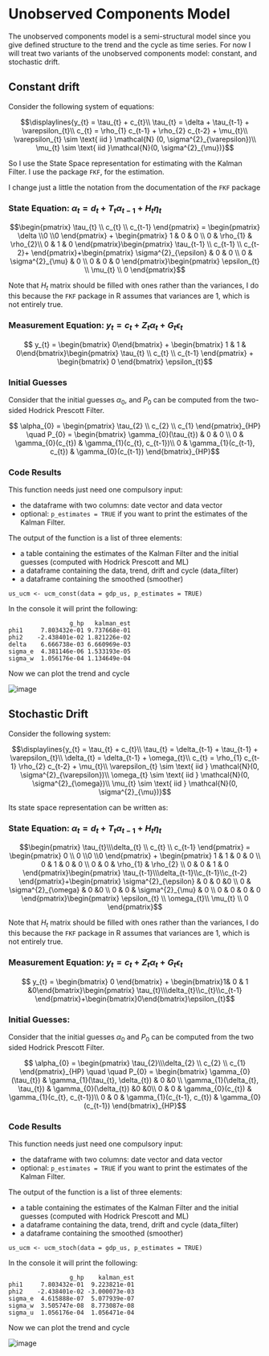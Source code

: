 # Unobserved Components Model

The unobserved components model is a semi-structural model since you give defined structure to the trend and the cycle as time series. For now I will treat two variants of the unobserved components model: constant, and stochastic drift. 

## Constant drift

Consider the following system of equations:

```math
\displaylines{y_{t} = \tau_{t} + c_{t}\\

\tau_{t} = \delta + \tau_{t-1} + \varepsilon_{t}\\

c_{t} = \rho_{1} c_{t-1} + \rho_{2} c_{t-2} + \mu_{t}\\

\varepsilon_{t} \sim \text{ iid } \mathcal{N} (0, \sigma^{2}_{\varepsilon})\\

\mu_{t} \sim \text{ iid }\mathcal{N}(0, \sigma^{2}_{\mu})}
```

So I use the State Space representation for estimating with the Kalman Filter. I use the package `FKF`, for the estimation. 

I change just a little the notation from the documentation of the `FKF` package

### State Equation: $\alpha_{t} = d_{t} + T_{t} \alpha_{t-1} + H_{t} \eta_{t}$

```math
\begin{pmatrix}
    \tau_{t} \\  c_{t} \\ c_{t-1}
    \end{pmatrix} = \begin{pmatrix}
    \delta \\0 \\0
    \end{pmatrix} + \begin{pmatrix}
    1 & 0 & 0 \\
    0 & \rho_{1} & \rho_{2}\\
    0 & 1 & 0
    \end{pmatrix}\begin{pmatrix}
    \tau_{t-1} \\ c_{t-1} \\ c_{t-2}+
    \end{pmatrix}+\begin{pmatrix}
    \sigma^{2}_{\epsilon} & 0 & 0 \\
    0 & \sigma^{2}_{\mu} & 0 \\
    0 & 0 & 0
    \end{pmatrix}\begin{pmatrix}
    \epsilon_{t} \\  \mu_{t} \\ 0
    \end{pmatrix}
```

Note that $H_{t}$ matrix should be filled with ones rather than the variances, I do this because the `FKF` package in R assumes that variances are 1, which is not entirely true.

### Measurement Equation: $y_{t} = c_{t} + Z_{t} \alpha_{t} + G_{t} \epsilon_{t}$

```math
 y_{t} = \begin{bmatrix} 0\end{bmatrix} + \begin{bmatrix} 1 & 1 & 0\end{bmatrix}\begin{pmatrix} \tau_{t} \\ c_{t} \\ c_{t-1} \end{pmatrix} + \begin{bmatrix} 0 \end{bmatrix} \epsilon_{t}
 ```
### Initial Guesses
Consider that the initial guesses $\alpha_{0}$, and $P_{0}$ can be computed from the two-sided Hodrick Prescott Filter.

```math
 \alpha_{0} =  \begin{pmatrix}
    \tau_{2} \\ c_{2} \\ c_{1}
    \end{pmatrix}_{HP} \quad 
    P_{0} = \begin{bmatrix} 
    \gamma_{0}(\tau_{t}) & 0 & 0 \\
    0 & \gamma_{0}(c_{t}) & \gamma_{1}(c_{t}, c_{t-1})\\
    0 & \gamma_{1}(c_{t-1}, c_{t}) & \gamma_{0}(c_{t-1})
    \end{bmatrix}_{HP}
```

### Code Results 

This function needs just need one compulsory input:
- the dataframe with two columns: date vector and data vector
- optional: `p_estimates = TRUE` if you want to print the estimates of the Kalman Filter. 


The output of the function is a list of three elements:
- a table containing the estimates of the Kalman Filter and the initial guesses (computed with Hodrick Prescott and ML)
- a dataframe containing the data, trend, drift and cycle (data_filter)
- a dataframe containing the smoothed (smoother)
```
us_ucm <- ucm_const(data = gdp_us, p_estimates = TRUE)
```

In the console it will print the following:

```
                 g_hp   kalman_est
phi1     7.803432e-01 9.737668e-01
phi2    -2.438401e-02 1.821226e-02
delta    6.666738e-03 6.660969e-03
sigma_e  4.381146e-06 1.533193e-05
sigma_w  1.056176e-04 1.134649e-04
```

Now we can plot the trend and cycle

![image](https://github.com/jparedes-m/Time-Series-Filters/assets/103344273/4940b15d-1e48-455d-bf48-d859013cd939)




## Stochastic Drift

Consider the following system:

```math
\displaylines{y_{t} = \tau_{t} + c_{t}\\
\tau_{t} = \delta_{t-1} + \tau_{t-1} + \varepsilon_{t}\\
\delta_{t} = \delta_{t-1} + \omega_{t}\\
c_{t} = \rho_{1} c_{t-1} \rho_{2} c_{t-2} + \mu_{t}\\
\varepsilon_{t} \sim \text{ iid } \mathcal{N}(0, \sigma^{2}_{\varepsilon})\\
\omega_{t} \sim \text{ iid } \mathcal{N}(0, \sigma^{2}_{\omega})\\
\mu_{t} \sim \text{ iid } \mathcal{N}(0, \sigma^{2}_{\mu})}
```
Its state space representation can be written as:

### State Equation: $\alpha_{t} = d_{t} + T_{t} \alpha_{t-1} + H_{t}\eta_{t}$

```math
\begin{pmatrix}
    \tau_{t}\\\delta_{t} \\ c_{t} \\ c_{t-1}
    \end{pmatrix} =  \begin{pmatrix}
    0 \\ 0 \\0 \\0
    \end{pmatrix} + \begin{pmatrix}
    1 & 1 & 0 & 0 \\
    0 & 1 & 0 & 0 \\
    0 & 0 & \rho_{1} & \rho_{2} \\
    0 & 0 & 1 & 0
    \end{pmatrix}\begin{pmatrix}
    \tau_{t-1}\\\delta_{t-1}\\c_{t-1}\\c_{t-2}
    \end{pmatrix}+\begin{pmatrix}
    \sigma^{2}_{\epsilon} & 0 & 0 &0 \\
    0 & \sigma^{2}_{\omega} & 0 &0 \\
    0 & 0 & \sigma^{2}_{\mu} & 0 \\
    0 & 0 & 0 & 0
    \end{pmatrix}\begin{pmatrix}
    \epsilon_{t} \\ \omega_{t}\\ \mu_{t} \\ 0
    \end{pmatrix}
```
Note that $H_{t}$ matrix should be filled with ones rather than the variances, I do this because the `FKF` package in R assumes that variances are 1, which is not entirely true.

### Measurement Equation: $y_{t} = c_{t} + Z_{t}\alpha_{t} + G_{t} \epsilon_{t}$

```math
 y_{t} = \begin{bmatrix} 0 \end{bmatrix} + \begin{bmatrix}1& 0 & 1 &0\end{bmatrix}\begin{pmatrix}
    \tau_{t}\\\delta_{t}\\c_{t}\\c_{t-1}
    \end{pmatrix}+\begin{bmatrix}0\end{bmatrix}\epsilon_{t}
```

### Initial Guesses:
Consider that the initial guesses $\alpha_0$ and $P_{0}$ can be computed from the two sided Hodrick Prescott Filter.

```math
 \alpha_{0} = \begin{pmatrix}
    \tau_{2}\\\delta_{2} \\ c_{2} \\ c_{1}
    \end{pmatrix}_{HP} \quad \quad P_{0} = \begin{bmatrix}
    \gamma_{0}(\tau_{t}) & \gamma_{1}(\tau_{t}, \delta_{t}) & 0 &0 \\
    \gamma_{1}(\delta_{t}, \tau_{t}) & \gamma_{0}(\delta_{t}) &0 &0\\
    0 & 0 & \gamma_{0}(c_{t}) & \gamma_{1}(c_{t}, c_{t-1})\\
    0 & 0 & \gamma_{1}(c_{t-1}, c_{t}) & \gamma_{0}(c_{t-1})
    \end{bmatrix}_{HP}
```

### Code Results 

This function needs just need one compulsory input:
- the dataframe with two columns: date vector and data vector
- optional: `p_estimates = TRUE` if you want to print the estimates of the Kalman Filter. 


The output of the function is a list of three elements:
- a table containing the estimates of the Kalman Filter and the initial guesses (computed with Hodrick Prescott and ML)
- a dataframe containing the data, trend, drift and cycle (data_filter)
- a dataframe containing the smoothed (smoother)
```
us_ucm <- ucm_stoch(data = gdp_us, p_estimates = TRUE)
```

In the console it will print the following:

```
                 g_hp    kalman_est
phi1     7.803432e-01  9.223821e-01
phi2    -2.438401e-02 -3.000073e-03
sigma_e  4.615888e-07  5.077939e-07
sigma_w  3.505747e-08  8.773087e-08
sigma_u  1.056176e-04  1.056471e-04
```

Now we can plot the trend and cycle

![image](https://github.com/jparedes-m/Time-Series-Filters/assets/103344273/0cf1a958-f739-4fa2-b07e-3990db2d6c28)

